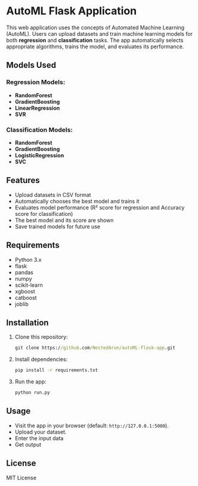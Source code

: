 # AutoML Flask Application

This web application uses the concepts of Automated Machine Learning (AutoML). Users can upload datasets and train machine learning models for both **regression** and **classification** tasks. The app automatically selects appropriate algorithms, trains the model, and evaluates its performance.

## Models Used

### Regression Models:
- **RandomForest**
- **GradientBoosting**
- **LinearRegression**
- **SVR**

### Classification Models:
- **RandomForest**
- **GradientBoosting**
- **LogisticRegression**
- **SVC**
  
## Features
- Upload datasets in CSV format
- Automatically chooses the best model and trains it
- Evaluates model performance (R² score for regression and Accuracy score for classification)
- The best model and its score are shown  
- Save trained models for future use

## Requirements
- Python 3.x
- flask
- pandas
- numpy
- scikit-learn
- xgboost
- catboost
- joblib

## Installation
1. Clone this repository:
   ```cmd
   git clone https://github.com/NestedArun/autoML-flask-app.git
   ```
2. Install dependencies:
   ```cmd
   pip install -r requirements.txt
   ```
3. Run the app:
   ```cmd
   python run.py
   ```

## Usage
- Visit the app in your browser (default: `http://127.0.0.1:5000`).
- Upload your dataset.
- Enter the input data
- Get output

## License
MIT License
